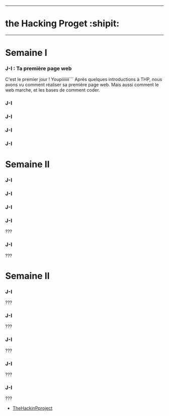 ----------------------
# the Hacking Proget :shipit:
----------------------
# Semaine I

### J-I : Ta première page web

C'est le premier jour ! Youpiiiiiii```
Après quelques introductions à THP, nous avons vu comment réaliser sa première page web.
Mais aussi comment le web marche, et les bases de comment coder.

### J-I
### J-I
### J-I
### J-I
# Semaine II
### J-I
### J-I
### J-I
### J-I
???
### J-I
???
# Semaine II
### J-I
???
### J-I
???
### J-I
???
### J-I
???
### J-I
???
* [TheHackinPproject](https://www.thehackingproject.org/)

